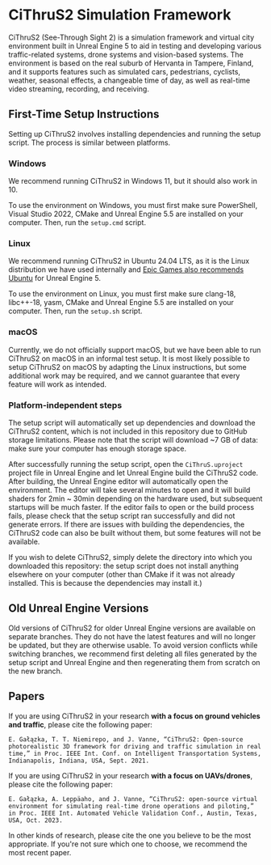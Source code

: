 # CiThruS2 Simulation Framework

CiThruS2 (See-Through Sight 2) is a simulation framework and virtual city environment built in Unreal Engine 5 to aid in testing and developing various traffic-related systems, drone systems and vision-based systems. The environment is based on the real suburb of Hervanta in Tampere, Finland, and it supports features such as simulated cars, pedestrians, cyclists, weather, seasonal effects, a changeable time of day, as well as real-time video streaming, recording, and receiving.

## First-Time Setup Instructions

Setting up CiThruS2 involves installing dependencies and running the setup script. The process is similar between platforms.

### Windows

We recommend running CiThruS2 in Windows 11, but it should also work in 10.

To use the environment on Windows, you must first make sure PowerShell, Visual Studio 2022, CMake and Unreal Engine 5.5 are installed on your computer. Then, run the `setup.cmd` script.

### Linux

We recommend running CiThruS2 in Ubuntu 24.04 LTS, as it is the Linux distribution we have used internally and [Epic Games also recommends Ubuntu](https://dev.epicgames.com/documentation/en-us/unreal-engine/linux-development-quickstart-for-unreal-engine) for Unreal Engine 5.

To use the environment on Linux, you must first make sure clang-18, libc++-18, yasm, CMake and Unreal Engine 5.5 are installed on your computer. Then, run the `setup.sh` script.

### macOS

Currently, we do not officially support macOS, but we have been able to run CiThruS2 on macOS in an informal test setup. It is most likely possible to setup CiThruS2 on macOS by adapting the Linux instructions, but some additional work may be required, and we cannot guarantee that every feature will work as intended.

### Platform-independent steps

The setup script will automatically set up dependencies and download the CiThruS2 content, which is not included in this repository due to GitHub storage limitations. Please note that the script will download ~7 GB of data: make sure your computer has enough storage space.

After successfully running the setup script, open the `CiThruS.uproject` project file in Unreal Engine and let Unreal Engine build the CiThruS2 code. After building, the Unreal Engine editor will automatically open the environment. The editor will take several minutes to open and it will build shaders for 2min ~ 30min depending on the hardware used, but subsequent startups will be much faster. If the editor fails to open or the build process fails, please check that the setup script ran successfully and did not generate errors. If there are issues with building the dependencies, the CiThruS2 code can also be built without them, but some features will not be available.

If you wish to delete CiThruS2, simply delete the directory into which you downloaded this repository: the setup script does not install anything elsewhere on your computer (other than CMake if it was not already installed. This is because the dependencies may install it.)

## Old Unreal Engine Versions

Old versions of CiThruS2 for older Unreal Engine versions are available on separate branches. They do not have the latest features and will no longer be updated, but they are otherwise usable. To avoid version conflicts while switching branches, we recommend first deleting all files generated by the setup script and Unreal Engine and then regenerating them from scratch on the new branch.

## Papers

If you are using CiThruS2 in your research **with a focus on ground vehicles and traffic**, please cite the following paper: 

`E. Gałązka, T. T. Niemirepo, and J. Vanne, “CiThruS2: Open-source photorealistic 3D framework for driving and traffic simulation in real time,” in Proc. IEEE Int. Conf. on Intelligent Transportation Systems, Indianapolis, Indiana, USA, Sept. 2021. `

If you are using CiThruS2 in your research **with a focus on UAVs/drones**, please cite the following paper: 

`E. Gałązka, A. Leppäaho, and J. Vanne, “CiThruS2: open-source virtual environment for simulating real-time drone operations and piloting,” in Proc. IEEE Int. Automated Vehicle Validation Conf., Austin, Texas, USA, Oct. 2023. `

In other kinds of research, please cite the one you believe to be the most appropriate. If you're not sure which one to choose, we recommend the most recent paper.